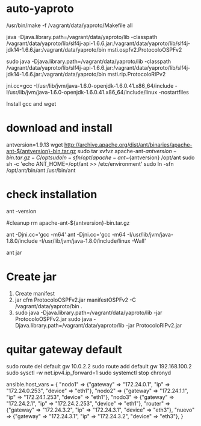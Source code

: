 # auto-yaproto
/usr/bin/make -f /vagrant/data/yaproto/Makefile all


java -Djava.library.path=/vagrant/data/yaproto/lib  -classpath /vagrant/data/yaproto/lib/slf4j-api-1.6.6.jar:/vagrant/data/yaproto/lib/slf4j-jdk14-1.6.6.jar:/vagrant/data/yaproto/bin msti.ospfv2.ProtocoloOSPFv2

sudo java -Djava.library.path=/vagrant/data/yaproto/lib  -classpath /vagrant/data/yaproto/lib/slf4j-api-1.6.6.jar:/vagrant/data/yaproto/lib/slf4j-jdk14-1.6.6.jar:/vagrant/data/yaproto/bin msti.rip.ProtocoloRIPv2

jni.cc=gcc -I/usr/lib/jvm/java-1.6.0-openjdk-1.6.0.41.x86_64/include -I/usr/lib/jvm/java-1.6.0-openjdk-1.6.0.41.x86_64/include/linux -nostartfiles

Install gcc and wget
# download and install
antversion=1.9.13
wget http://archive.apache.org/dist/ant/binaries/apache-ant-${antversion}-bin.tar.gz
sudo tar xvfvz apache-ant-${antversion}-bin.tar.gz -C /opt
sudo ln -sfn /opt/apache-ant-${antversion} /opt/ant
sudo sh -c 'echo ANT_HOME=/opt/ant >> /etc/environment'
sudo ln -sfn /opt/ant/bin/ant /usr/bin/ant

# check installation
ant -version

#cleanup
rm apache-ant-${antversion}-bin.tar.gz

ant -Djni.cc='gcc -m64'
ant -Djni.cc='gcc -m64 -I/usr/lib/jvm/java-1.8.0/include -I/usr/lib/jvm/java-1.8.0/include/linux -Wall'


ant jar


# Create jar

1. Create manifest
2. jar cfm ProtocoloOSPFv2.jar manifestOSPFv2 -C /vagrant/data/yaproto/bin .
3. sudo java -Djava.library.path=/vagrant/data/yaproto/lib -jar ProtocoloOSPFv2.jar
sudo java -Djava.library.path=/vagrant/data/yaproto/lib -jar ProtocoloRIPv2.jar

# quitar gateway default

sudo route del default gw 10.0.2.2
sudo route add default gw 192.168.100.2
sudo sysctl -w net.ipv4.ip_forward=1
sudo systemctl stop chronyd

ansible.host_vars = {
  "nodo1" => {"gateway" => "172.24.0.1",
              "ip" => "172.24.0.253",
              "device" => "eth1"},
  "nodo2" => {"gateway" => "172.24.1.1",
              "ip" => "172.24.1.253",
              "device" => "eth1"},
  "nodo3" => {"gateway" => "172.24.2.1",
              "ip" => "172.24.2.253",
              "device" => "eth1"},
  "router" => {"gateway" => "172.24.3.2",
               "ip" => "172.24.3.1",
               "device" => "eth3"},
  "nuevo" => {"gateway" => "172.24.3.1",
              "ip" => "172.24.3.2",
              "device" => "eth3"},
}
